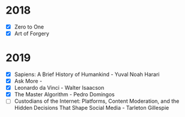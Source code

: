 # 2018
- [x] Zero to One
- [x] Art of Forgery

# 2019
- [x] Sapiens: A Brief History of Humankind - Yuval Noah Harari 
- [x] Ask More - 
- [x] Leonardo da Vinci - Walter Isaacson
- [x] The Master Algorithm - Pedro Domingos
- [ ] Custodians of the Internet: Platforms, Content Moderation, and the Hidden Decisions That Shape Social Media - Tarleton Gillespie
